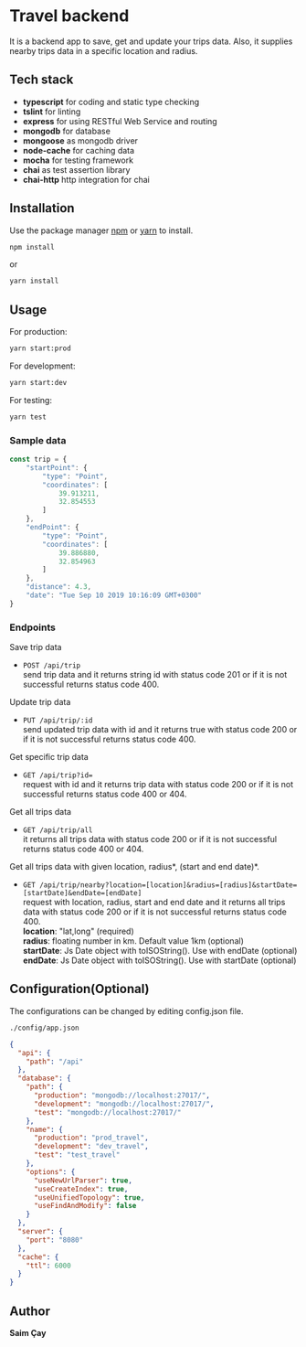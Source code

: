 # Travel backend
It is a backend app to save, get and update your trips data. Also, it supplies nearby trips data in a specific location and radius.


## Tech stack
* **typescript** for coding and static type checking
* **tslint** for linting
* **express** for using RESTful Web Service and routing
* **mongodb** for database
* **mongoose** as mongodb driver
* **node-cache** for caching data
* **mocha** for testing framework
* **chai** as test assertion library
* **chai-http** http integration for chai

## Installation

Use the package manager [npm](https://www.npmjs.com/) or [yarn](https://yarnpkg.com/) to install.
```bash
npm install
```
or
```bash
yarn install
```


## Usage
For production:
```bash
yarn start:prod
```

For development:
```bash
yarn start:dev
```

For testing:
```bash
yarn test
```
### Sample data
```javascript
const trip = {
    "startPoint": {
        "type": "Point",
        "coordinates": [
            39.913211,
            32.854553
        ]
    },
    "endPoint": {
        "type": "Point",
        "coordinates": [
            39.886880,
            32.854963
        ]
    },
    "distance": 4.3,
    "date": "Tue Sep 10 2019 10:16:09 GMT+0300"
}
```


### Endpoints
Save trip data
- `POST /api/trip`  
send trip data and it returns string id with status code 201 or if it is not successful returns status code 400.  

Update trip data
- `PUT /api/trip/:id`  
send updated trip data with id and it returns true with status code 200 or if it is not successful returns status code 400. 


Get specific trip data
- `GET /api/trip?id=`  
request with id and it returns trip data with status code 200 or if it is not successful returns status code 400 or 404. 

Get all trips data
- `GET /api/trip/all`  
it returns all trips data with status code 200 or if it is not successful returns status code 400 or 404. 


Get all trips data with given location, radius*, (start and end date)*.
- `GET /api/trip/nearby?location=[location]&radius=[radius]&startDate=[startDate]&endDate=[endDate]`  
request with location, radius, start and end date and it returns all trips data with status code 200 or if it is not successful returns status code 400.   
**location**: "lat,long" (required)  
**radius**: floating number in km. Default value 1km (optional)  
**startDate**: Js Date object with toISOString(). Use with endDate (optional)  
**endDate**: Js Date object with toISOString(). Use with startDate (optional)  

## Configuration(Optional)
The configurations can be changed by editing config.json file.

```bash
./config/app.json
```
```json
{
  "api": {
    "path": "/api"
  },
  "database": {
    "path": {
      "production": "mongodb://localhost:27017/",
      "development": "mongodb://localhost:27017/",
      "test": "mongodb://localhost:27017/"
    },
    "name": {
      "production": "prod_travel",
      "development": "dev_travel",
      "test": "test_travel"
    },
    "options": {
      "useNewUrlParser": true,
      "useCreateIndex": true,
      "useUnifiedTopology": true,
      "useFindAndModify": false
    }
  },
  "server": {
    "port": "8080"
  },
  "cache": {
    "ttl": 6000
  }
}
```

## Author
**Saim Çay**
